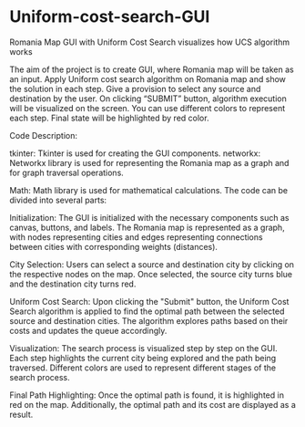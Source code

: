 # Uniform-cost-search-GUI
Romania Map GUI with Uniform Cost Search visualizes how UCS algorithm works 

The aim of the project is to create GUI, where Romania map will be taken as
an input. Apply Uniform cost search algorithm on Romania map and show
the solution in each step. Give a provision to select any source and
destination by the user. On clicking “SUBMIT” button, algorithm execution
will be visualized on the screen. You can use different colors to represent
each step. Final state will be highlighted by red color.

Code Description:

tkinter: Tkinter is used for creating the GUI components.
networkx: Networkx library is used for representing the Romania map as
a graph and for graph traversal operations.

Math: Math library is used for mathematical calculations.
The code can be divided into several parts:

Initialization: The GUI is initialized with the necessary components such
as canvas, buttons, and labels. The Romania map is represented as a
graph, with nodes representing cities and edges representing
connections between cities with corresponding weights (distances).

City Selection: Users can select a source and destination city by clicking
on the respective nodes on the map. Once selected, the source city turns
blue and the destination city turns red.

Uniform Cost Search: Upon clicking the "Submit" button, the Uniform
Cost Search algorithm is applied to find the optimal path between the
selected source and destination cities. The algorithm explores paths
based on their costs and updates the queue accordingly.

Visualization: The search process is visualized step by step on the GUI.
Each step highlights the current city being explored and the path being
traversed. Different colors are used to represent different stages of the
search process.

Final Path Highlighting: Once the optimal path is found, it is highlighted
in red on the map. Additionally, the optimal path and its cost are
displayed as a result.
